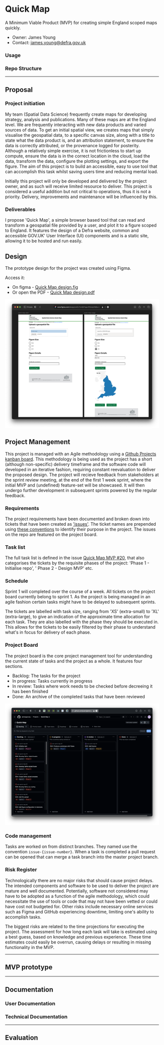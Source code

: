 # Quick Map

A Minimum Viable Product (MVP) for creating simple England scoped maps quickly.

- Owner: James Young
- Contact: james.young@defra.gov.uk

### Usage

### Repo Structure


---

## Proposal

### Project initiation 

My team (Spatial Data Science) frequently create maps for developing strategy, analysis and publications. Many of these maps are at the England level. We are frequently interacting with new data products and varied sources of data. To get an initial spatial view, we creates maps that simply visualise the geospatial data, to a specific canvas size, along with a title to state what the data product is, and an attribution statement, to ensure the data is correctly attributed, or the provenance logged for posterity. Although a relatively simple exercise, it is not frictionless to start up compute, ensure the data is in the correct location in the cloud, load the data, transform the data, configure the plotting settings, and export the figure. The aim of this project is to build an accessible, easy to use tool that can accomplish this task whilst saving users time and reducing mental load.

Initially this project will only be developed and delivered by the project owner, and as such will receive limited resource to deliver. This project is considered a useful addition but not critical to operations, thus it is not a priority. Delivery, improvements and maintenance will be influenced by this.

### Deliverables

I propose 'Quick Map', a simple browser based tool that can read and transform a geospatial file provided by a user, and plot it to a figure scoped to England. It features the design of a Defra website, common and accessible GOV.UK' User Interface (UI) components and is a static site, allowing it to be hosted and run easily.


## Design

The prototype design for the project was created using Figma.

Access it:
- On figma - [Quick Map design.fig](https://www.figma.com/design/zoiGJ7JmQO1qpvZE5uhpV9/Quick-Map-design)
- Or open the PDF - [Quick Map design.pdf](./assets/images/quick-map-design.pdf)

![](assets/images/quick-map-design-figma.png)


## Project Management

This project is managed with an Agile methodology using a [Github Projects kanban board](https://github.com/users/jamesgyoung/projects/1). This methodology is being used as the project has a short (although non-specific) delivery timeframe and the software code will developed in an iterative fashion, requiring constant reevaluation to deliver the proposed design. The project will recieve feedback from stakeholders at the sprint review meeting, at the end of the first 1 week sprint, where the initial MVP and (undefined) feature-set will be showcased. It will then undergo further development in subsequent sprints powered by the regular feedback.

### Requirements

The project requirements have been documented and broken down into tickets that have been created as ['issues'](https://github.com/jamesgyoung/sds-quick-map/issues). The ticket names are prepended using [these conventions](https://geopandas.org/en/latest/community/contributing.html#commit-message-conventions) to identify their purpose in the project. The issues on the repo are featured on the project board.

### Task list

The full task list is defined in the issue [Quick Map MVP #20](https://github.com/jamesgyoung/sds-quick-map/issues/20), that also categorises the tickets by the requisite phases of the project: 'Phase 1 - Initialise repo', ' Phase 2 - Design MVP' etc.

### Schedule

Sprint 1 will completed over the course of a week. All tickets on the project board currently belong to sprint 1. As the project is being managed in an agile fashion certain tasks might have to be delayed to subsequent sprints.

The tickets are labelled with task size, ranging from 'XS' (extra-small) to 'XL' (extra-large), to give an indication of the approximate time allocation for each task. They are also labelled with the phase they should be executed in. This allows for the tickets to be easily filtered by their phase to understand what's in focus for delivery of each phase.


### Project Board

The project board is the core project management tool for understanding the current state of tasks and the project as a whole. It features four sections.

- Backlog: The tasks for the project
- In progress: Tasks currently in progress
- In review: Tasks where work needs to be checked before decreeing it has been finished
- Done: An archive of the completed tasks that have been reviewed


![](assets/images/project-board.png)

### Code management

Tasks are worked on from distinct branches. They named use the convention `issue-{issue-number}`. When a task is completed a pull request can be opened that can merge a task branch into the master project branch.

### Risk Register

Technologically there are no major risks that should cause project delays. The intended components and software to be used to deliver the project are mature and well documented. Potentially, software not considered may have to be adopted as a function of the agile methodology, which could necessitate the use of tools or code that may not have been vetted or could have cost not budgeted for. Other risks include necessary online services such as Figma and GitHub experiencing downtime, limiting one's ability to accomplish tasks.

The biggest risks are related to the time projections for executing the project. The assessment for how long each task will take is estimated using a best guess, based on knowledge and previous experience. These time estimates could easily be overrun, causing delays or resulting in missing functionality in the MVP.

---

## MVP prototype


---

## Documentation

### User Documentation

### Technical Documentation


---

## Evaluation